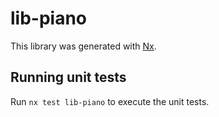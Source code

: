 # lib-piano

This library was generated with [Nx](https://nx.dev).

## Running unit tests

Run `nx test lib-piano` to execute the unit tests.
